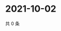 # 2021-10-02

共 0 条

<!-- BEGIN WEIBO -->
<!-- 最后更新时间 Sat Oct 02 2021 21:17:54 GMT+0800 (China Standard Time) -->

<!-- END WEIBO -->
